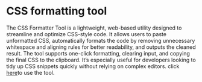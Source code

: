# CSS formatting tool
The CSS Formatter Tool is a lightweight, web-based utility designed to streamline and optimize CSS-style code. It allows users to paste unformatted CSS, automatically formats the code by removing unnecessary whitespace and aligning rules for better readability, and outputs the cleaned result. The tool supports one-click formatting, clearing input, and copying the final CSS to the clipboard. It’s especially useful for developers looking to tidy up CSS snippets quickly without relying on complex editors. click <a href="https://sean28.github.io/css-format/">here</a>to use the tool.
